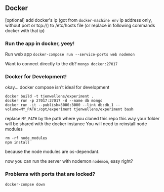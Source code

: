 

## Docker
[optional] add docker's ip (got from `docker-machine env` 
ip address only, without port or tcp://) to /etc/hosts file 
(or replace in following commands docker with that ip)

### Run the app in docker, yeey!

Run web app
`docker-compose run --service-ports web nodemon`

Want to connect directly to the db?
`mongo docker:27017`

### Docker for Development!
okay...
docker compose isn't ideal for development
```
docker build -t tjenwellens/experiment .
docker run -p 27017:27017 -d --name db mongo
docker run -it --publish=3000:3000 --link db:db_1 --volume=MY_PATH:/opt/experiment tjenwellens/experiment bash
```

replace `MY_PATH` by the path where you cloned this repo
this way your folder will be shared with the docker instance
You will need to reinstall node modules
```
rm -rf node_modules
npm install
```
because the node modules are os-dependant.

now you can run the server with nodemon `nodemon`, easy right?

### Problems with ports that are locked?
`docker-compse down`